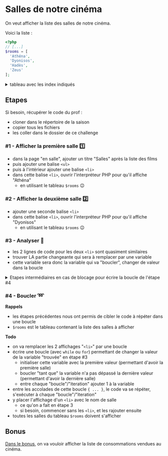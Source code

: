 # Salles de notre cinéma

On veut afficher la liste des salles de notre cinéma.

Voici la liste :

```php
<?php
// [...]
$rooms = [
  'Athéna',
  'Dyonisos',
  'Hadès',
  'Zeus'
];
```

<details><summary>tableau avec les index indiqués</summary>

```php
<?php
// [...]
$rooms = [
  'Athéna', // => index 0
  'Dyonisos', // => index 1
  'Hadès', // => index 2
  'Zeus' // => index 3
];
```

</details>

## Etapes

Si besoin, récupérer le code du prof :
- cloner dans le répertoire de la saison
- copier tous les fichiers
- les coller dans le dossier de ce challenge

### #1 - Afficher la première salle :one:

- dans la page "en salle", ajouter un titre "Salles" après la liste des films
- puis ajouter une balise `<ul>`
- puis à l'intérieur ajouter une balise `<li>`
- dans cette balise `<li>`, ouvrir l'interpréteur PHP pour qu'il affiche "Athéna"
  - en utilisant le tableau `$rooms` :wink:

### #2 - Afficher la deuxième salle :two:

- ajouter une seconde balise `<li>`
- dans cette balise `<li>`, ouvrir l'interpréteur PHP pour qu'il affiche "Dyonisos"
  - en utilisant le tableau `$rooms` :wink:

### #3 - Analyser :mag_right:

- les 2 lignes de code pour les deux `<li>` sont quasiment similaires
- trouver LA partie changeante qui sera à remplacer par une variable
- cette variable sera donc la variable qui va "boucler", changer de valeur dans la boucle

<details><summary>Etapes intermédiaires en cas de blocage pour écrire la boucle de l'étape #4</summary>

- remplacer la partie "variable" par une variable `$i`
- affecter une valeur à `$i` pour l'affichage du premier élément
- puis affecter une valeur à `$i` pour l'affichage du deuxième élément
- au final, le code ressemblerait à ceci :arrow_down:

```php
<?php

$totoArray = [
  'toto',
  'titi',
  'tata'
];

// Affichage du 1er élément
$i = 0;
echo $totoArray[$i];

// Affichage du 2e élément
$i = 1;
echo $totoArray[$i];

```

</details>

### #4 - Boucler :loop:

**Rappels**

- les étapes précédentes nous ont permis de cibler le code à répéter dans une boucle
- `$rooms` est le tableau contenant la liste des salles à afficher

**Todo**

- on va remplacer les 2 affichages "`<li>`" par une boucle
- écrire une boucle (avec `while` ou `for`) permettant de changer la valeur de la variable "trouvée" en étape #3
  - initialiser cette variable avec la première valeur (permettant d'avoir la première salle)
  - boucler "tant que" la variable n'a pas dépassé la dernière valeur (permettant d'avoir la dernière salle)
  - entre chaque "boucle"/"iteration" ajouter 1 à la variable
- entre les accolades de cette boucle `{ ... }`, le code va se répéter, s'exécuter à chaque "boucle"/"iteration"
- y placer l'affichage d'un `<li>` avec le nom de salle
  - ce qu'on a fait en étape 3
  - si besoin, commencer sans les `<li>`, et les rajouter ensuite
- toutes les salles du tableau `$rooms` doivent s'afficher

## Bonus

[Dans le bonus](bonus.md), on va vouloir afficher la liste de consommations vendues au cinéma.
